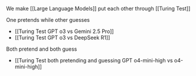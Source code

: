 We make [[Large Language Models]] put each other through [[Turing Test]]

One pretends while other guesses
- [[Turing Test GPT o3 vs Gemini 2.5 Pro]]
- [[Turing Test GPT o3 vs DeepSeek R1]]

Both pretend and both guess
- [[Turing Test both pretending and guessing GPT o4-mini-high vs o4-mini-high]]
